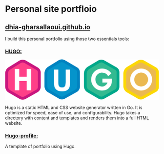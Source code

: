 # Personal site portfloio
## [dhia-gharsallaoui.github.io](dhia-gharsallaoui.github.io)
I build this personal portfolio using those two essentials tools:

### [HUGO:](https://gohugo.io/)
<img src="https://raw.githubusercontent.com/gohugoio/gohugoioTheme/master/static/images/hugo-logo-wide.svg?sanitize=true" alt="Hugo" width="565">

Hugo is a static HTML and CSS website generator written in Go. It is optimized for speed, ease of use, and configurability. Hugo takes a directory with content and templates and renders them into a full HTML website.

### [Hugo-profile:](https://github.com/gurusabarish/hugo-profile)

A template of portfolio using Hugo. 
